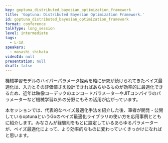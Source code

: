 ```yaml
---
key: goptuna_distributed_bayesian_optimization_framework
title: 'Goptuna: Distributed Bayesian Optimization Framework.'
id: goptuna_distributed_bayesian_optimization_framework
format: conference
talkType: long_session
level: intermediate
tags:
  - L-1A
speakers:
  - masashi_shibata
videoId: null
presentation: null
draft: false
---
```


機械学習モデルのハイパーパラメータ探索を軸に研究が続けられてきたベイズ最適化は、入力とその評価値さえ設計できればあらゆるものが効率的に最適化できるため、近年は映像コーデックのエンコードパラメーターやJITコンパイラのパラメーターなど機械学習以外の分野にもその活用が広がっています。  

本セッションでは、代表的なベイズ最適化手法を紹介した後、筆者が開発・公開しているoptunaというGoのベイズ最適化ライブラリの使い方を応用事例とともに紹介します。みなさんが経験則をもとに設定しているあらゆるパラメーターが、ベイズ最適化によって、より効率的なものに変わっていくきっかけになればと思います。
